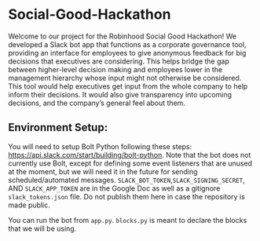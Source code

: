 # Social-Good-Hackathon

Welcome to our project for the Robinhood Social Good Hackathon! We developed a Slack bot app that functions as a corporate governance tool, providing an interface for employees to give anonymous feedback for big decisions that executives are considering. This helps bridge the gap between higher-level decision making and employees lower in the management hierarchy whose input might not otherwise be considered. This tool would help executives get input from the whole company to help inform their decisions. It would also give transparency into upcoming decisions, and the company’s general feel about them.


## Environment Setup: 
You will need to setup Bolt Python following these steps: https://api.slack.com/start/building/bolt-python. Note that the bot does not currently use Bolt, except for defining some event listeners that are unused at the moment, but we will need it in the future for sending scheduled/automated messages. `SLACK_BOT_TOKEN`,`SLACK_SIGNING_SECRET`, AND `SLACK_APP_TOKEN` are in the Google Doc as well as a gitignore `slack_tokens.json` file. Do not publish them here in case the repository is made public.

You can run the bot from `app.py`. `blocks.py` is meant to declare the blocks that we will be using.